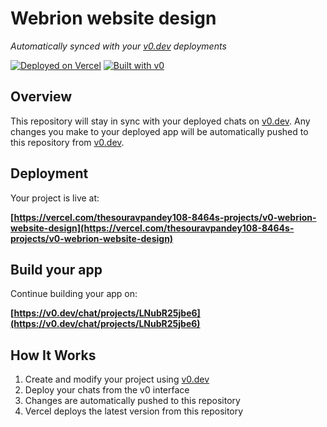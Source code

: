 # Webrion website design

*Automatically synced with your [v0.dev](https://v0.dev) deployments*

[![Deployed on Vercel](https://img.shields.io/badge/Deployed%20on-Vercel-black?style=for-the-badge&logo=vercel)](https://vercel.com/thesouravpandey108-8464s-projects/v0-webrion-website-design)
[![Built with v0](https://img.shields.io/badge/Built%20with-v0.dev-black?style=for-the-badge)](https://v0.dev/chat/projects/LNubR25jbe6)

## Overview

This repository will stay in sync with your deployed chats on [v0.dev](https://v0.dev).
Any changes you make to your deployed app will be automatically pushed to this repository from [v0.dev](https://v0.dev).

## Deployment

Your project is live at:

**[https://vercel.com/thesouravpandey108-8464s-projects/v0-webrion-website-design](https://vercel.com/thesouravpandey108-8464s-projects/v0-webrion-website-design)**

## Build your app

Continue building your app on:

**[https://v0.dev/chat/projects/LNubR25jbe6](https://v0.dev/chat/projects/LNubR25jbe6)**

## How It Works

1. Create and modify your project using [v0.dev](https://v0.dev)
2. Deploy your chats from the v0 interface
3. Changes are automatically pushed to this repository
4. Vercel deploys the latest version from this repository
